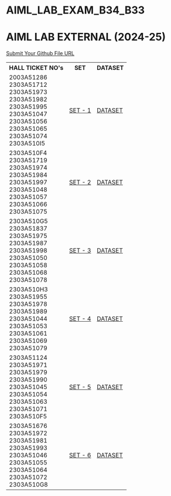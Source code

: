 # AIML_LAB_EXAM_B34_B33

# AIML LAB EXTERNAL (2024-25)
<a href = "https://forms.gle/T6pQ7DjAwnmv4KBd8">Submit Your Github File URL</a>
<table>
  <tr>
    <th>HALL TICKET NO's</th>
    <th>SET</th>
    <th>DATASET</th>
  </tr>
  <tr>
    <td>2003A51286<br>
      2303A51712<br>
      2303A51973<br>
      2303A51982<br>
      2303A51995<br>
      2303A51047<br>
      2303A51056<br>
      2303A51065<br>
      2303A51074<br>
      2303A510I5</td>
    <td><a href = "https://drive.google.com/file/d/13c9FP2d02Ovw5mPi0sj-SX4DM-rBwJem/view?usp=drive_link">SET - 1</a></td>
    <td><a href = "https://people.sc.fsu.edu/~jburkardt/data/csv/hw_200.csv">DATASET</a></td>
  </tr>
  <tr>
    <td>2303A510F4<br>
      2303A51719<br>
      2303A51974<br>
      2303A51984<br>
      2303A51997<br>
      2303A51048<br>
      2303A51057<br>
      2303A51066<br>
      2303A51075</td>
    <td><a href = "https://drive.google.com/file/d/1NMN5Gg9l3EfnUlx7hc8_zOeuSNSFuPrA/view?usp=drive_link">SET - 2</a></td>
    <td><a href = "https://www.kaggle.com/datasets/satayjit/student-performance-bd">DATASET</a></td>
  </tr>
  <tr>
    <td>2303A510G5<br>
      2303A51837<br>
      2303A51975<br>
      2303A51987<br>
      2303A51998<br>
      2303A51050<br>
      2303A51058<br>
      2303A51068<br>
      2303A51078</td>
    <td><a href = "https://drive.google.com/file/d/1nxyrJx_PIvLosEBS2P1T-76v31rEvBRY/view?usp=drive_link">SET - 3</a></td>
    <td><a href = "https://www.kaggle.com/datasets/taweilo/loan-approval-classification-data">DATASET</a></td>
  </tr>
  <tr>
    <td>2303A510H3<br>
      2303A51955<br>
      2303A51978<br>
      2303A51989<br>
      2303A51044<br>
      2303A51053<br>
      2303A51061<br>
      2303A51069<br>
      2303A51079</td>
    <td><a href = "https://drive.google.com/file/d/1bNVbeopLhRh1yPMKuH8vTnhK7PGhULmb/view?usp=drive_link">SET - 4</a></td>
    <td><a href = "https://www.kaggle.com/datasets/zeeshier/weather-forecast-dataset">DATASET</a></td>
  </tr>
  <tr>
    <td>2303A51124<br>
      2303A51971<br>
      2303A51979<br>
      2303A51990<br>
      2303A51045<br>
      2303A51054<br>
      2303A51063<br>
      2303A51071<br>
      2303A510F5</td>
    <td><a href = "https://drive.google.com/file/d/1COLl-5dJ0r13Ca3e1C18cApkEgscSRoB/view?usp=drive_link">SET - 5</a></td>
    <td><a href = "https://www.kaggle.com/datasets/zeeshier/weather-forecast-dataset">DATASET</a></td>
  </tr>
  <tr>
    <td>2303A51676<br>
      2303A51972<br>
      2303A51981<br>
      2303A51993<br>
      2303A51046<br>
      2303A51055<br>
      2303A51064<br>
      2303A51072<br>
      2303A510G8</td>
    <td><a href = "https://drive.google.com/file/d/1sSrt_AXQcgBN8ckZrtxBQTkPAg9zHUE_/view?usp=drive_link">SET - 6</a></td>
    <td><a href = "https://www.kaggle.com/datasets/daniellopez01/credit-risk">DATASET</a></td>
  </tr>
</table>
